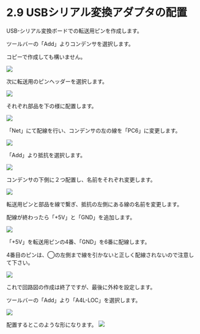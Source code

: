 # 2.9 USBシリアル変換アダプタの配置

USB-シリアル変換ボードでの転送用ピンを作成します。

ツールバーの「Add」よりコンデンサを選択します。

コピーで作成しても構いません。

![](circuit2-9-01.jpg)


次に転送用のピンヘッダーを選択します。

![](circuit2-9-02.jpg)



それぞれ部品を下の様に配置します。

![](circuit2-9-03.jpg)



「Net」にて配線を行い、コンデンサの左の線を「PC6」に変更します。

![](circuit2-9-04.jpg)



「Add」より抵抗を選択します。

![](circuit2-9-05.jpg)



コンデンサの下側に２つ配置し、名前をそれぞれ変更します。

![](circuit2-9-06.jpg)



転送用ピンと部品を線で繋ぎ、抵抗の左側にある線の名前を変更します。

配線が終わったら「+5V」と「GND」を追加します。

![](circuit2-9-07.jpg)



「+5V」を転送用ピンの4番、「GND」を6番に配線します。

4番目のピンは、◯の左側まで線を引かないと正しく配線されないので注意して下さい。

![](circuit2-9-08.jpg)



これで回路図の作成は終了ですが、最後に外枠を設定します。

ツールバーの「Add」より「A4L-LOC」を選択します。

![](circuit2-9-09.jpg)


配置するとこのような形になります。
![](circuit2-9-10r3.jpg)


